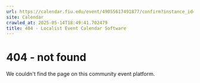 ```yaml
---
url: https://calendar.fiu.edu/event/49055617491877/confirm?instance_id=49055617492902&return=https%3A%2F%2Fcalendar.fiu.edu%2Fcalendar%3Fevent_types%255B%255D%3D121719
site: Calendar
crawled_at: 2025-05-14T18:49:41.702479
title: 404 - Localist Event Calendar Software
---
```


# 404 - not found
We couldn't find the page on this community event platform.
